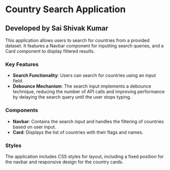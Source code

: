 # Country Search Application

## Developed by Sai Shivak Kumar

This application allows users to search for countries from a provided dataset. It features a Navbar component for inputting search queries, and a Card component to display filtered results.

### Key Features
- **Search Functionality**: Users can search for countries using an input field.
- **Debounce Mechanism**: The search input implements a debounce technique, reducing the number of API calls and improving performance by delaying the search query until the user stops typing.

### Components
- **Navbar**: Contains the search input and handles the filtering of countries based on user input.
- **Card**: Displays the list of countries with their flags and names.

### Styles
The application includes CSS styles for layout, including a fixed position for the navbar and responsive design for the country cards.